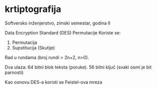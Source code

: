 # krtiptografija
Softversko inženjerstvo, zimski semestar, godina II

Data Encryption Standard (DES) Permutacije
Koriste se:
  1. Permutacija
  2. Supstitucija (Skutije)

Rad u rundama (broj rundi > 2n+2, n>0).

Dva ulaza:
64 bitni blok teksta (poruke).
56 bitni ključ (svaki osmi je bit parnosti)

Kao osnovu DES-a koristi se Feistel-ova mreza
